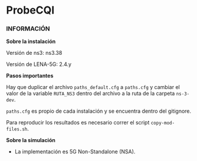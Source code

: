 # ProbeCQI
 
### INFORMACIÓN

**Sobre la instalación**

Versión de ns3: ns3.38

Versión de LENA-5G: 2.4.y

**Pasos importantes**

Hay que duplicar el archivo `paths_default.cfg` a `paths.cfg` y cambiar el valor de la variable `RUTA_NS3` dentro del archivo a la ruta de la carpeta `ns-3-dev`. 

`paths.cfg` es propio de cada instalación y se encuentra dentro del gitignore.

Para reproducir los resultados es necesario correr el script `copy-mod-files.sh`.

**Sobre la simulación**

- La implementación es 5G Non-Standalone (NSA).
